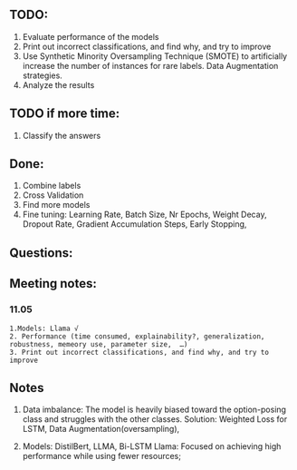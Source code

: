 
## TODO:
1. Evaluate performance of the models
2. Print out incorrect classifications, and find why, and try to improve
3. Use Synthetic Minority Oversampling Technique (SMOTE) to artificially increase the number of instances for rare labels.  Data Augmentation strategies.
4. Analyze the results


## TODO if more time: 
1. Classify the answers


## Done:
1. Combine labels
2. Cross Validation
3. Find more models
4. Fine tuning:  Learning Rate, Batch Size, Nr Epochs, Weight Decay, Dropout Rate, Gradient Accumulation Steps, Early Stopping,


## Questions:


## Meeting notes:
### 11.05
    1.Models: Llama √
    2. Performance (time consumed, explainability?, generalization, robustness, memeory use, parameter size,  …)
    3. Print out incorrect classifications, and find why, and try to improve


## Notes

1. Data imbalance: 
   The model is heavily biased toward the option-posing class and struggles with the other classes. 
   Solution: 
   Weighted Loss for LSTM, Data Augmentation(oversampling),

2. Models: DistilBert, LLMA, Bi-LSTM
Llama: Focused on achieving high performance while using fewer resources; 


